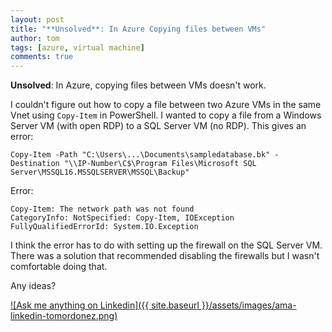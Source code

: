 ```yaml
---
layout: post
title: "**Unsolved**: In Azure Copying files between VMs"
author: tom
tags: [azure, virtual machine]
comments: true
---
```


**Unsolved**: In Azure, copying files between VMs doesn't work.

I couldn't figure out how to copy a file between two Azure VMs in the same Vnet using `Copy-Item` in PowerShell. I wanted to copy a file from a Windows Server VM (with open RDP) to a SQL Server VM (no RDP). This gives an error:

    Copy-Item -Path "C:\Users\...\Documents\sampledatabase.bk" -Destination "\\IP-Number\C$\Program Files\Microsoft SQL Server\MSSQL16.MSSQLSERVER\MSSQL\Backup"

Error:

    Copy-Item: The network path was not found
    CategoryInfo: NotSpecified: Copy-Item, IOException
    FullyQualifiedErrorId: System.IO.Exception

I think the error has to do with setting up the firewall on the SQL Server VM. There was a solution that recommended disabling the firewalls but I wasn't comfortable doing that.

Any ideas?

[![Ask me anything on Linkedin]({{ site.baseurl }}/assets/images/ama-linkedin-tomordonez.png)](https://www.linkedin.com/in/tomordonez/)